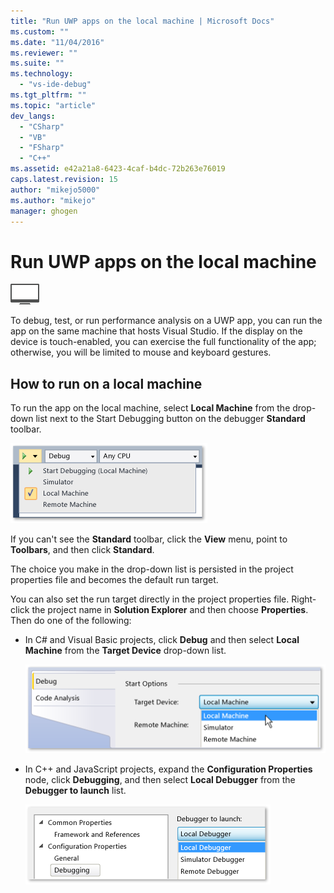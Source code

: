 ```yaml
---
title: "Run UWP apps on the local machine | Microsoft Docs"
ms.custom: ""
ms.date: "11/04/2016"
ms.reviewer: ""
ms.suite: ""
ms.technology: 
  - "vs-ide-debug"
ms.tgt_pltfrm: ""
ms.topic: "article"
dev_langs: 
  - "CSharp"
  - "VB"
  - "FSharp"
  - "C++"
ms.assetid: e42a21a8-6423-4caf-b4dc-72b263e76019
caps.latest.revision: 15
author: "mikejo5000"
ms.author: "mikejo"
manager: ghogen
---
```

# Run UWP apps on the local machine
![Applies to Windows only](../debugger/media/windows_only_content.png "windows_only_content")  
  
 To debug, test, or run performance analysis on a UWP app, you can run the app on the same machine that hosts Visual Studio. If the display on the device is touch-enabled, you can exercise the full functionality of the app; otherwise, you will be limited to mouse and keyboard gestures.  
  
##  <a name="BKMK_How_to_run_on_a_local_machine"></a> How to run on a local machine  
 To run the app on the local machine, select **Local Machine** from the drop-down list next to the Start Debugging button on the debugger **Standard** toolbar.  
  
 ![Run on Local Machine](../debugger/media/vsrun_f5_local.png "VSRUN_F5_Local")  
  
 If you can't see the **Standard** toolbar, click the **View** menu, point to **Toolbars**, and then click **Standard**.  
  
 The choice you make in the drop-down list is persisted in the project properties file and becomes the default run target.  
  
 You can also set the run target directly in the project properties file. Right-click the project name in **Solution Explorer** and then choose **Properties**. Then do one of the following:  
  
-   In C# and Visual Basic projects, click **Debug** and then select **Local Machine** from the **Target Device** drop-down list.  
  
     ![C&#35; and Visual Basic project property page](../debugger/media/vsrun_cs_vb_projprop_local.png "VSRUN_CS_VB_ProjProp_Local")  
  
-   In C++ and JavaScript projects, expand the **Configuration Properties** node, click **Debugging**, and then select **Local Debugger** from the **Debugger to launch** list.  
  
     ![C&#43;&#43; and JavaScript project properties page](../debugger/media/vsrun_cpp_js_projprop_local.png "VSRUN_CPP_JS_ProjProp_Local")  